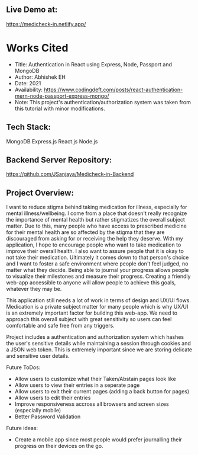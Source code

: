 ## Live Demo at:
https://medicheck-in.netlify.app/


# Works Cited
* Title: Authentication in React using Express, Node, Passport and MongoDB
* Author: Abhishek EH
* Date: 2021
* Availability: https://www.codingdeft.com/posts/react-authentication-mern-node-passport-express-mongo/
* Note: This project's authentication/authorization system was taken from this tutorial with minor modifications.

## Tech Stack:
MongoDB
Express.js
React.js
Node.js

## Backend Server Repository:
https://github.com/JSanjaya/Medicheck-in-Backend

## Project Overview:
I want to reduce stigma behind taking medication for illness, especially for mental illness/wellbeing. I come from a place that doesn't really recognize the importance of mental health but rather stigmatizes the overall subject matter. Due to this, many people who have access to prescribed medicine for their mental health are so affected by the stigma that they are discouraged from asking for or receiving the help they deserve. With my application, I hope to encourage people who want to take medication to improve their overall health. I also want to assure people that it is okay to not take their medication. Ultimately it comes down to that person's choice and I want to foster a safe environment where people don't feel judged, no matter what they decide. Being able to journal your progress allows people to visualize their milestones and measure their progress. Creating a friendly web-app accessible to anyone will allow people to achieve this goals, whatever they may be.

This application still needs a lot of work in terms of design and UX/UI flows. 
Medication is a private subject matter for many people which is why UX/UI is an extremely important factor for building this web-app. We need to approach this overall subject with great sensitivity so users can feel comfortable and safe free from any triggers.

Project includes a authentication and authorization system which hashes the user's sensitive details while maintaining a session through cookies and a JSON web token. This is extremely important since we are storing delicate and sensitive user details.

Future ToDos:
- Allow users to customize what their Taken/Abstain pages look like
- Allow users to view their entries in a seperate page
- Allow users to exit their current pages (adding a back button for pages)
- Allow users to edit their entries
- Improve responsiveness accross all browsers and screen sizes (especially mobile)
- Better Password Validation

Future ideas:
- Create a mobile app since most people would prefer journalling their progress on their devices on the go.
